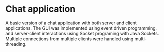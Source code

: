 # Chat application
A basic version of a chat application with both server and client applications. The GUI was implemented using event driven programming, and server-client interactions using Socket programing with Java Sockets. Multiple connections from multiple clients were handled using multi-threading.
